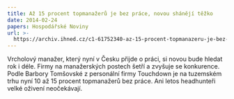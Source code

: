 ```yaml
---
title: Až 15 procent topmanažerů je bez práce, novou shánějí těžko
date: 2014-02-24
papers: Hospodářské Noviny
url: >-
  https://archiv.ihned.cz/c1-61752340-az-15-procent-topmanazeru-je-bez-prace-novou-shaneji-tezko
---
```

Vrcholový manažer, který nyní v Česku přijde o práci, si novou bude hledat rok i déle. Firmy na manažerských postech šetří a zvyšuje se konkurence. Podle Barbory Tomšovské z personální firmy Touchdown je na tuzemském trhu nyní 10 až 15 procent topmanažerů bez práce. Ani letos headhunteři velké oživení neočekávají.
